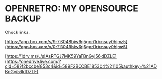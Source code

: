 OPENRETRO: MY OPENSOURCE BACKUP
===============================

Check links:

[https://app.box.com/s/9r7i3048biw6rj5gori1rbmsuy0hjmz5](https://app.box.com/s/9r7i3048biw6rj5gori1rbmsuy0hjmz5)
 
[https://1drv.ms/u/s!AsRTGL7MK59YaTBnGyi56ldDZLE](https://onedrive.live.com/?cid=589f2bccbe1853c4&id=589F2BCCBE1853C4%21105&authkey=%21ADBnGyi56ldDZLE) 
